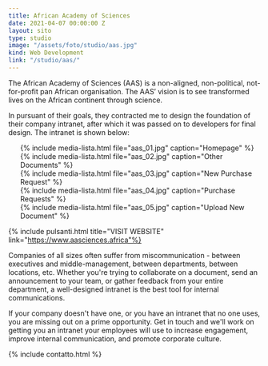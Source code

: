 ```yaml
---
title: African Academy of Sciences
date: 2021-04-07 00:00:00 Z
layout: sito
type: studio
image: "/assets/foto/studio/aas.jpg"
kind: Web Development
link: "/studio/aas/"
---
```

The African Academy of Sciences (AAS) is a non-aligned, non-political, not-for-profit pan African organisation. The AAS’ vision is to see transformed lives on the African continent through science.

In pursuant of their goals, they contracted me to design the foundation of their company intranet, after which it was passed on to developers for final design. The intranet is shown below:

<div class="media logos">
<ul>
{% include media-lista.html file="aas_01.jpg" caption="Homepage" %} 
<div class="break"></div>
{% include media-lista.html file="aas_02.jpg" caption="Other Documents" %} 
<div class="break"></div>
{% include media-lista.html file="aas_03.jpg" caption="New Purchase Request" %} 
<div class="break"></div>
{% include media-lista.html file="aas_04.jpg" caption="Purchase Requests" %} 
<div class="break"></div>
{% include media-lista.html file="aas_05.jpg" caption="Upload New Document" %} 
<div class="break"></div>
</ul>
</div>

{% include pulsanti.html title="VISIT WEBSITE" link="https://www.aasciences.africa"%}

Companies of all sizes often suffer from miscommunication - between executives and middle-management, between departments, between locations, etc. Whether you're trying to collaborate on a document, send an announcement to your team, or gather feedback from your entire department, a well-designed intranet is the best tool for internal communications. 

If your company doesn't have one, or you have an intranet that no one uses, you are missing out on a prime opportunity. Get in touch and we'll work on getting you an intranet your employees will use to increase engagement, improve internal communication, and promote corporate culture.

{% include contatto.html %}